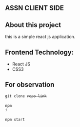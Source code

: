 ## ASSN CLIENT SIDE

## About this project 
this is a simple react js application.

## Frontend Technology:
* React JS
* CSS3

## For observation 
<code>git clone ~~repo-link~~ </code> <br/><br/>
<code>npm i</code> <br/><br/>
<code>npm start</code> <br/><br/>
